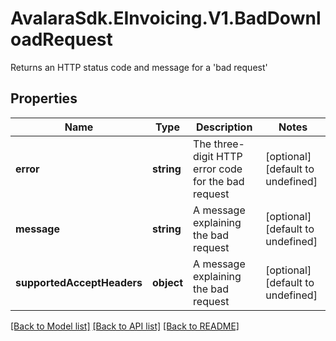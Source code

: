 # AvalaraSdk.EInvoicing.V1.BadDownloadRequest
Returns an HTTP status code and message for a \'bad request\'

## Properties

Name | Type | Description | Notes
------------ | ------------- | ------------- | -------------
**error** | **string** | The three-digit HTTP error code for the bad request | [optional] [default to undefined]
**message** | **string** | A message explaining the bad request | [optional] [default to undefined]
**supportedAcceptHeaders** | **object** | A message explaining the bad request | [optional] [default to undefined]

[[Back to Model list]](../../../README.md#documentation-for-models) [[Back to API list]](../../../README.md#documentation-for-api-endpoints) [[Back to README]](../../../README.md)

